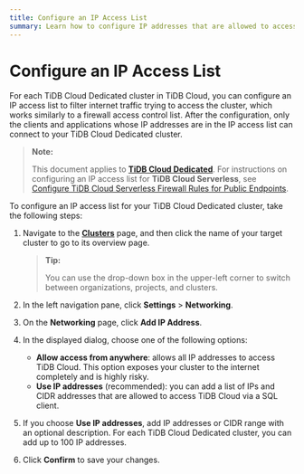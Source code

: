 ```yaml
---
title: Configure an IP Access List
summary: Learn how to configure IP addresses that are allowed to access your TiDB Cloud Dedicated cluster.
---
```


# Configure an IP Access List

For each TiDB Cloud Dedicated cluster in TiDB Cloud, you can configure an IP access list to filter internet traffic trying to access the cluster, which works similarly to a firewall access control list. After the configuration, only the clients and applications whose IP addresses are in the IP access list can connect to your TiDB Cloud Dedicated cluster.

> **Note:**
>
> This document applies to [**TiDB Cloud Dedicated**](/tidb-cloud/select-cluster-tier.md#tidb-cloud-dedicated). For instructions on configuring an IP access list for **TiDB Cloud Serverless**, see [Configure TiDB Cloud Serverless Firewall Rules for Public Endpoints](/tidb-cloud/configure-serverless-firewall-rules-for-public-endpoints.md).

To configure an IP access list for your TiDB Cloud Dedicated cluster, take the following steps:

1. Navigate to the [**Clusters**](https://tidbcloud.com/console/clusters) page, and then click the name of your target cluster to go to its overview page.

    > **Tip:**
    >
    > You can use the drop-down box in the upper-left corner to switch between organizations, projects, and clusters.

2. In the left navigation pane, click **Settings** > **Networking**.
3. On the **Networking** page, click **Add IP Address**.
4. In the displayed dialog, choose one of the following options:

    - **Allow access from anywhere**: allows all IP addresses to access TiDB Cloud. This option exposes your cluster to the internet completely and is highly risky.
    - **Use IP addresses** (recommended): you can add a list of IPs and CIDR addresses that are allowed to access TiDB Cloud via a SQL client.

5. If you choose **Use IP addresses**, add IP addresses or CIDR range with an optional description. For each TiDB Cloud Dedicated cluster, you can add up to 100 IP addresses.
6. Click **Confirm** to save your changes.
